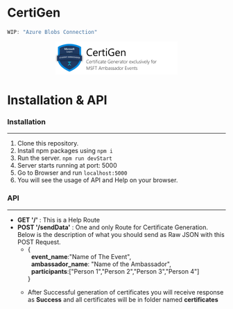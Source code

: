 # CertiGen
```js
WIP: "Azure Blobs Connection"

```
<p align="center">
<img src="./images/Banner.png">
</p>


# Installation & API

### Installation
<hr/>

1. Clone this repository.
2. Install npm packages using `npm i`
3. Run the server. `npm run devStart`
4. Server starts running at port: 5000
5. Go to Browser and run `localhost:5000`
6. You will see the usage of API and Help on your browser.

### API
<hr/>
<ul><li><b>GET '/'</b> : This is a Help Route</li> <li><b>POST '/sendData'</b> : One and only Route for Certificate Generation. Below is the description of what you should send as Raw JSON with this POST Request. <br/><ul><li>{<br/> &nbsp; <b>event_name</b>:"Name of The Event",<br/>&nbsp; <b> ambassador_name</b>: "Name of the Ambassador",<br/>&nbsp; <b>participants</b>:["Person 1","Person 2","Person 3","Person 4"]<br/>}</li><ul></li></ul><li> After Successful generation of certificates you will receive response as <b>Success</b> and all certificates will be in folder named <b>certificates</b></li>
